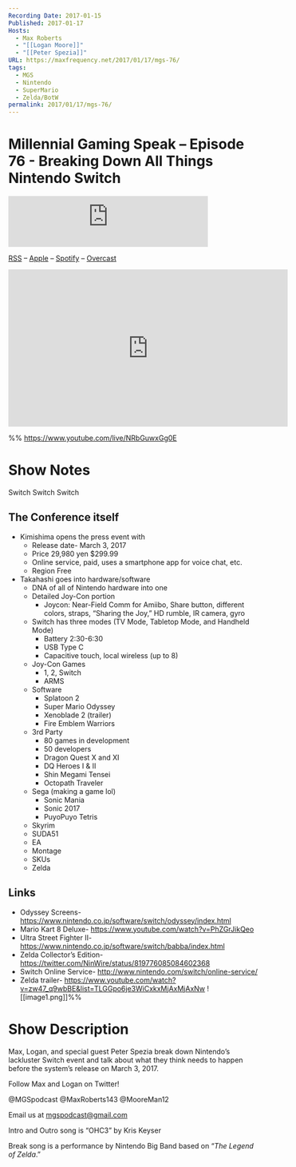 ```yaml
---
Recording Date: 2017-01-15
Published: 2017-01-17
Hosts:
  - Max Roberts
  - "[[Logan Moore]]"
  - "[[Peter Spezia]]"
URL: https://maxfrequency.net/2017/01/17/mgs-76/
tags:
  - MGS
  - Nintendo
  - SuperMario
  - Zelda/BotW
permalink: 2017/01/17/mgs-76/
---
```

# Millennial Gaming Speak – Episode 76 - Breaking Down All Things Nintendo Switch

<iframe src="https://podcasters.spotify.com/pod/show/millennialgamingspeak/embed/episodes/Episode-76-Breaking-Down-All-Things-Nintendo-Switch-e1adhqu/a-a6ts41v" height="102px" width="400px" frameborder="0" scrolling="no"></iframe>

[RSS](https://anchor.fm/s/74aa3858/podcast/rss) – [Apple](https://podcasts.apple.com/us/podcast/episode-3-gdc-wrap-up/id1000915981?i=1000542222515) – [Spotify](https://open.spotify.com/episode/7wePXT4Bt22LWifVLx3n8y) – [Overcast](https://overcast.fm/+EtIgeWxEU)

<div class=iframe-container>
<iframe width="560" height="315" src="https://www.youtube-nocookie.com/embed/NRbGuwxGg0E?si=YuD-g-phx2BjZlA7" title="YouTube video player" frameborder="0" allow="accelerometer; autoplay; clipboard-write; encrypted-media; gyroscope; picture-in-picture; web-share" allowfullscreen></iframe>
</div>

%%
https://www.youtube.com/live/NRbGuwxGg0E

# Show Notes

Switch Switch Switch
## The Conference itself

- Kimishima opens the press event with 
	- Release date- March 3, 2017
	- Price 29,980 yen $299.99
	- Online service, paid, uses a smartphone app for voice chat, etc.
	- Region Free
- Takahashi goes into hardware/software
	- DNA of all of Nintendo hardware into one
	- Detailed Joy-Con portion
		- Joycon: Near-Field Comm for Amiibo, Share button, different colors, straps, “Sharing the Joy,” HD rumble, IR camera, gyro
	- Switch has three modes (TV Mode, Tabletop Mode, and Handheld Mode)
		- Battery 2:30-6:30
		- USB Type C
		- Capacitive touch, local wireless (up to 8)
	- Joy-Con Games
		- 1, 2, Switch
		- ARMS
	- Software
		- Splatoon 2
		- Super Mario Odyssey
		- Xenoblade 2 (trailer)
		- Fire Emblem Warriors
	- 3rd Party
		- 80 games in development
		- 50 developers
		- Dragon Quest X and XI
		- DQ Heroes I & II
		- Shin Megami Tensei
		- Octopath Traveler
	- Sega (making a game lol)
		- Sonic Mania
		- Sonic 2017
		- PuyoPuyo Tetris
	- Skyrim
	- SUDA51
	- EA
	- Montage
	- SKUs
	- Zelda
## Links

- Odyssey Screens- https://www.nintendo.co.jp/software/switch/odyssey/index.html 
- Mario Kart 8 Deluxe- https://www.youtube.com/watch?v=PhZGrJikQeo 
- Ultra Street Fighter II- https://www.nintendo.co.jp/software/switch/babba/index.html 
- Zelda Collector’s Edition- https://twitter.com/NinWire/status/819776085084602368 
- Switch Online Service- http://www.nintendo.com/switch/online-service/ 
- Zelda trailer- https://www.youtube.com/watch?v=zw47_q9wbBE&list=TLGGpo6je3WiCxkxMjAxMjAxNw 
![[image1.png]]%%
# Show Description

Max, Logan, and special guest Peter Spezia break down Nintendo’s lackluster Switch event and talk about what they think needs to happen before the system’s release on March 3, 2017.

Follow Max and Logan on Twitter!

@MGSpodcast
@MaxRoberts143
@MooreMan12

Email us at mgspodcast@gmail.com

Intro and Outro song is “OHC3” by Kris Keyser

Break song is a performance by Nintendo Big Band based on “*The Legend of Zelda*.”